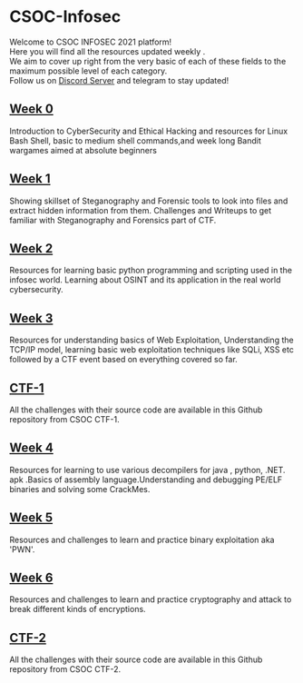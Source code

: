 # CSOC-Infosec
Welcome to CSOC INFOSEC 2021 platform!\
Here you will find all the resources updated weekly .\
We aim to cover up right from the very basic of each of these fields to the maximum possible level of each category.\
Follow us on [Discord Server](https://discord.gg/Gr9hfVB3G5) and telegram to stay updated!
## [Week 0](Week-0.md)
Introduction to CyberSecurity and Ethical Hacking and resources for Linux Bash Shell, basic to medium shell commands,and week long Bandit wargames aimed at absolute beginners

## [Week 1](Week-1.md)
Showing skillset of Steganography and Forensic tools to look into files and extract hidden information from them. Challenges and Writeups to get familiar with Steganography and Forensics part of CTF.
## [Week 2](Week-2.md)
Resources for learning basic python programming and scripting used in the infosec world. Learning about OSINT and its application in the real world cybersecurity.
## [Week 3](Week-3.md)
Resources for understanding basics of Web Exploitation, Understanding the TCP/IP model, learning basic web exploitation techniques like SQLi, XSS etc followed by a CTF event based on everything covered so far.
## [CTF-1](https://github.com/IIT-BHU-CyberSec/CSOC-CTF-1)
All the challenges with their source code are available in this Github repository from  CSOC CTF-1.
## [Week 4](Week-4.md)
Resources for learning to use various decompilers for java , python, .NET. apk .Basics of assembly language.Understanding and debugging PE/ELF binaries and solving some CrackMes.
## [Week 5](Week-5.md)
Resources and challenges to learn and practice binary exploitation aka 'PWN'. 
## [Week 6](Week-6.md)
Resources and challenges to learn and practice cryptography and attack to break different kinds of encryptions.
## [CTF-2](https://github.com/IIT-BHU-CyberSec/CSOC-CTF-2)
All the challenges with their source code are available in this Github repository from  CSOC CTF-2.

